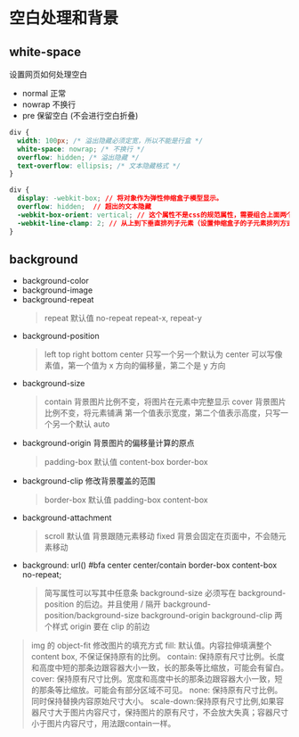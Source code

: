 # 空白处理和背景

## white-space

设置网页如何处理空白

- normal 正常
- nowrap 不换行
- pre 保留空白 (不会进行空白折叠)

```css
div {
  width: 100px; /* 溢出隐藏必须定宽，所以不能是行盒 */
  white-space: nowrap; /* 不换行 */
  overflow: hidden; /* 溢出隐藏 */
  text-overflow: ellipsis; /* 文本隐藏格式 */
}

div {
  display: -webkit-box; // 将对象作为弹性伸缩盒子模型显示。
  overflow: hidden;  // 超出的文本隐藏
  -webkit-box-orient: vertical; // 这个属性不是css的规范属性，需要组合上面两个属性，表示显示的行数。
  -webkit-line-clamp: 2; // 从上到下垂直排列子元素（设置伸缩盒子的子元素排列方式）
}
```

## background

- background-color
- background-image
- background-repeat
  > repeat 默认值
  > no-repeat
  > repeat-x, repeat-y
- background-position
  > left top right bottom center 只写一个另一个默认为 center
  > 可以写像素值，第一个值为 x 方向的偏移量，第二个是 y 方向
- background-size
  > contain 背景图片比例不变，将图片在元素中完整显示
  > cover 背景图片比例不变，将元素铺满
  > 第一个值表示宽度，第二个值表示高度，只写一个另一个默认 auto
- background-origin 背景图片的偏移量计算的原点
  > padding-box 默认值
  > content-box
  > border-box
- background-clip 修改背景覆盖的范围
  > border-box 默认值
  > padding-box
  > content-box
- background-attachment
  > scroll 默认值 背景跟随元素移动
  > fixed 背景会固定在页面中，不会随元素移动
- background: url() #bfa center center/contain border-box content-box no-repeat;
  > 简写属性可以写其中任意条
  > background-size 必须写在 background-position 的后边。并且使用 / 隔开 background-position/background-size
  > background-origin background-clip 两个样式 origin 要在 clip 的前边


> img 的 object-fit 修改图片的填充方式
> fill: 默认值。内容拉伸填满整个content box, 不保证保持原有的比例。
> contain: 保持原有尺寸比例。长度和高度中短的那条边跟容器大小一致，长的那条等比缩放，可能会有留白。
> cover: 保持原有尺寸比例。宽度和高度中长的那条边跟容器大小一致，短的那条等比缩放。可能会有部分区域不可见。
> none: 保持原有尺寸比例。同时保持替换内容原始尺寸大小。
> scale-down:保持原有尺寸比例,如果容器尺寸大于图片内容尺寸，保持图片的原有尺寸，不会放大失真；容器尺寸小于图片内容尺寸，用法跟contain一样。